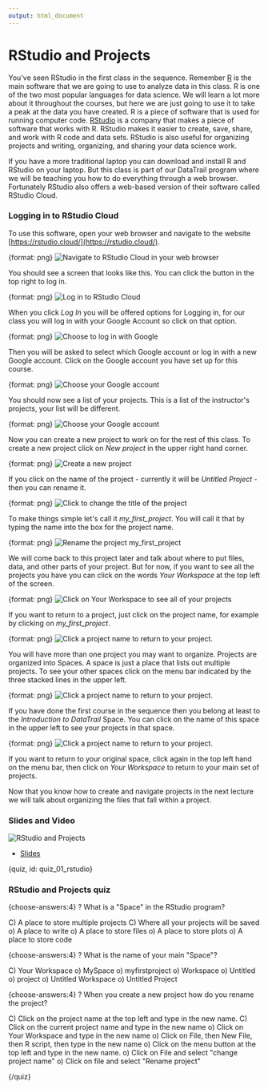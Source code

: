 ```yaml
---
output: html_document
---
```





# RStudio and Projects

You've seen RStudio in the first class in the sequence. Remember [R](https://www.r-project.org/) is the main software that we are going to use to analyze data in this class. R is one of the two most popular languages for data science. We will learn a lot more about it throughout the courses, but here we are just going to use it to take a peak at the data you have created. R is a piece of software that is used for running computer code. [RStudio](https://www.rstudio.com/) is a company that makes a piece of software that works with R. RStudio makes it easier to create, save, share, and work with R code and data sets. RStudio is also useful for organizing projects and writing, organizing, and sharing your data science work.  

If you have a more traditional laptop you can download and install R and RStudio on your laptop. But this class is part of our DataTrail program where we will be teaching you how to do everything through a web browser. Fortunately RStudio also offers a web-based version of their software called RStudio Cloud.


### Logging in to RStudio Cloud

To use this software, open your web browser and navigate to the website [https://rstudio.cloud/](https://rstudio.cloud/).


{format: png}
![Navigate to RStudio Cloud in your web browser](https://docs.google.com/presentation/d/1biGNswdBbE9iEzbIBsVT0anGcDXnI1UhZM1l165ixig/export/png?id=1biGNswdBbE9iEzbIBsVT0anGcDXnI1UhZM1l165ixig&pageid=g2bfdb07292_0_151)

You should see a screen that looks like this. You can click the button in the top right to log in.


{format: png}
![Log in to RStudio Cloud](https://docs.google.com/presentation/d/1biGNswdBbE9iEzbIBsVT0anGcDXnI1UhZM1l165ixig/export/png?id=1biGNswdBbE9iEzbIBsVT0anGcDXnI1UhZM1l165ixig&pageid=g313d649b28_0_1)

When you click _Log In_ you will be offered options for Logging in, for our class you will log in with your Google Account so click on that option.

{format: png}
![Choose to log in with Google](https://docs.google.com/presentation/d/1biGNswdBbE9iEzbIBsVT0anGcDXnI1UhZM1l165ixig/export/png?id=1biGNswdBbE9iEzbIBsVT0anGcDXnI1UhZM1l165ixig&pageid=g313d649b28_0_7)

Then you will be asked to select which Google account or log in with a new Google account. Click on the Google account you have set up for this course.

{format: png}
![Choose your Google account](https://docs.google.com/presentation/d/1biGNswdBbE9iEzbIBsVT0anGcDXnI1UhZM1l165ixig/export/png?id=1biGNswdBbE9iEzbIBsVT0anGcDXnI1UhZM1l165ixig&pageid=g313d649b28_0_15)

You should now see a list of your projects. This is a list of the instructor's projects, your list will be different.

{format: png}
![Choose your Google account](https://docs.google.com/presentation/d/1biGNswdBbE9iEzbIBsVT0anGcDXnI1UhZM1l165ixig/export/png?id=1biGNswdBbE9iEzbIBsVT0anGcDXnI1UhZM1l165ixig&pageid=g313d649b28_0_22)

Now you can create a new project to work on for the rest of this class. To create a new project click on _New project_ in the upper right hand corner.

{format: png}
![Create a new project](https://docs.google.com/presentation/d/1biGNswdBbE9iEzbIBsVT0anGcDXnI1UhZM1l165ixig/export/png?id=1biGNswdBbE9iEzbIBsVT0anGcDXnI1UhZM1l165ixig&pageid=g313d649b28_0_29)

If you click on the name of the project - currently it will be _Untitled Project_ - then you can rename it.

{format: png}
![Click to change the title of the project](https://docs.google.com/presentation/d/1biGNswdBbE9iEzbIBsVT0anGcDXnI1UhZM1l165ixig/export/png?id=1biGNswdBbE9iEzbIBsVT0anGcDXnI1UhZM1l165ixig&pageid=g313d649b28_0_35)

To make things simple let's call it _my_first_project_. You will call it that by typing the name into the box for the project name.  

{format: png}
![Rename the project my_first_project](https://docs.google.com/presentation/d/1biGNswdBbE9iEzbIBsVT0anGcDXnI1UhZM1l165ixig/export/png?id=1biGNswdBbE9iEzbIBsVT0anGcDXnI1UhZM1l165ixig&pageid=g313d649b28_0_41)

We will come back to this project later and talk about where to put files, data, and other parts of your project. But for now, if you want to see all the projects you have you can click on the words _Your Workspace_ at the top left of the screen.

{format: png}
![Click on Your Workspace to see all of your projects](https://docs.google.com/presentation/d/1biGNswdBbE9iEzbIBsVT0anGcDXnI1UhZM1l165ixig/export/png?id=1biGNswdBbE9iEzbIBsVT0anGcDXnI1UhZM1l165ixig&pageid=g313d649b28_0_181)


If you want to return to a project, just click on the project name, for example by clicking on _my_first_project_.

{format: png}
![Click a project name to return to your project.](https://docs.google.com/presentation/d/1biGNswdBbE9iEzbIBsVT0anGcDXnI1UhZM1l165ixig/export/png?id=1biGNswdBbE9iEzbIBsVT0anGcDXnI1UhZM1l165ixig&pageid=g313d649b28_0_219)


You will have more than one project you may want to organize. Projects are organized into Spaces. A space is just a place that lists out multiple projects. To see your other spaces click on the menu bar indicated by the three stacked lines in the upper left.

{format: png}
![Click a project name to return to your project.](https://docs.google.com/presentation/d/1biGNswdBbE9iEzbIBsVT0anGcDXnI1UhZM1l165ixig/export/png?id=1biGNswdBbE9iEzbIBsVT0anGcDXnI1UhZM1l165ixig&pageid=g313ea4ce38_0_19)


If you have done the first course in the sequence then you belong at least to the _Introduction to DataTrail_ Space. You can click on the name of this space in the upper left to see your projects in that space.


{format: png}
![Click a project name to return to your project.](https://docs.google.com/presentation/d/1biGNswdBbE9iEzbIBsVT0anGcDXnI1UhZM1l165ixig/export/png?id=1biGNswdBbE9iEzbIBsVT0anGcDXnI1UhZM1l165ixig&pageid=g313ea4ce38_0_33)

If you want to return to your original space, click again in the top left hand on the menu bar, then click on _Your Workspace_ to return to your main set of projects.

Now that you know how to create and navigate projects in the next lecture we will talk about organizing the files that fall within a project.

### Slides and Video

![RStudio and Projects](https://youtu.be/grfF9ODSbxQ)

* [Slides](https://docs.google.com/presentation/d/1biGNswdBbE9iEzbIBsVT0anGcDXnI1UhZM1l165ixig/edit?usp=sharing)



{quiz, id: quiz_01_rstudio}

### RStudio and Projects quiz

{choose-answers:4}
? What is a "Space" in the RStudio program?

C) A place to store multiple projects
C) Where all your projects will be saved
o) A place to write
o) A place to store files
o) A place to store plots
o) A place to store code

{choose-answers:4}
? What is the name of your main "Space"?

C) Your Workspace
o) MySpace
o) myfirstproject
o) Workspace
o) Untitled
o) project
o) Untitled Workspace
o) Untitled Project

{choose-answers:4}
? When you create a new project how do you rename the project?

C) Click on the project name at the top left and type in the new name.
C) Click on the current project name and type in the new name
o) Click on Your Workspace and type in the new name
o) Click on File, then New File, then R script, then type in the new name
o) Click on the menu button at the top left and type in the new name.
o) Click on File and select "change project name"
o) Click on file and select "Rename project"

{/quiz}
